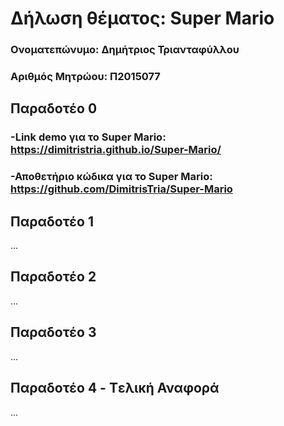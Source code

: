 # Δήλωση θέματος: Super Mario

### Ονοματεπώνυμο: Δημήτριος Τριανταφύλλου
### Αριθμός Μητρώου: Π2015077

## Παραδοτέο 0

### -Link demo για το Super Mario: https://dimitristria.github.io/Super-Mario/
### -Αποθετήριο κώδικα για το Super Mario: https://github.com/DimitrisTria/Super-Mario

## Παραδοτέο 1
...
## Παραδοτέο 2
...
## Παραδοτέο 3
...
## Παραδοτέο 4 - Tελική Αναφορά
...
